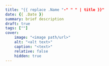 ```yaml
---
title: "{{ replace .Name "-" " " | title }}"
date: {{ .Date }}
summary: brief description
draft: true
tags: [""]
cover:
    image: "<image path/url>"
    alt: "<alt text>"
    caption: "<text>"
    relative: false
    hidden: true
---
```


